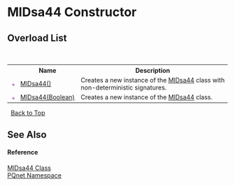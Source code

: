 # MlDsa44 Constructor 
 


## Overload List
&nbsp;<table><tr><th></th><th>Name</th><th>Description</th></tr><tr><td>![Public method](media/pubmethod.gif "Public method")</td><td><a href="7d34664b-7484-4184-e2aa-b01d9b667254.md">MlDsa44()</a></td><td>
Creates a new instance of the <a href="6140b821-bd40-cffe-8323-815b97b9a800.md">MlDsa44</a> class with non-deterministic signatures.</td></tr><tr><td>![Public method](media/pubmethod.gif "Public method")</td><td><a href="e63f6a74-f9d2-b54b-ca4e-01b3e20b8ddf.md">MlDsa44(Boolean)</a></td><td>
Creates a new instance of the <a href="6140b821-bd40-cffe-8323-815b97b9a800.md">MlDsa44</a> class.</td></tr></table>&nbsp;
<a href="#mldsa44-constructor">Back to Top</a>

## See Also


#### Reference
<a href="6140b821-bd40-cffe-8323-815b97b9a800.md">MlDsa44 Class</a><br /><a href="fc4f881f-e121-9cf0-ed49-65bf6b5a005d.md">PQnet Namespace</a><br />